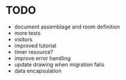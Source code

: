 
# TODO

- document assemblage and room definition
- more tests
- visitors
- improved tutorial
- timer resource?
- improve error handling
- update drawing when migration fails
- data encapsulation
